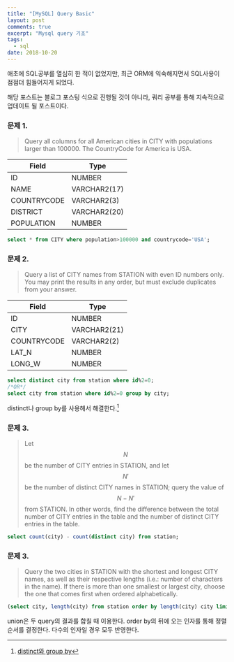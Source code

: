 ```yaml
---
title: "[MySQL] Query Basic"
layout: post
comments: true
excerpt: "Mysql query 기초"
tags:
  - sql
date: 2018-10-20
---
```


애초에 SQL공부를 열심히 한 적이 없었지만, 최근 ORM에 익숙해지면서 SQL사용이 점점더 힘들어지게 되었다.

해당 포스트는 블로그 포스팅 식으로 진행될 것이 아니라, 쿼리 공부를 통해 지속적으로 업데이트 될 포스트이다.

### 문제 1.

> Query all columns for all American cities in CITY with populations larger than 100000. The CountryCode for America is USA.

| Field       | Type         |
| ----------- | ------------ |
| ID          | NUMBER       |
| NAME        | VARCHAR2(17) |
| COUNTRYCODE | VARCHAR2(3)  |
| DISTRICT    | VARCHAR2(20) |
| POPULATION  | NUMBER       |



~~~sql
select * from CITY where population>100000 and countrycode='USA';
~~~

### 문제 2.

>Query a list of CITY names from STATION with even ID numbers only. You may print the results in any order, but must exclude duplicates from your answer.

| Field       | Type         |
| ----------- | ------------ |
| ID          | NUMBER       |
| CITY        | VARCHAR2(21) |
| COUNTRYCODE | VARCHAR2(2)  |
| LAT_N       | NUMBER       |
| LONG_W      | NUMBER       |

~~~sql
select distinct city from station where id%2=0;
/*OR*/
select city from station where id%2=0 group by city;
~~~

distinct나 group by를 사용해서 해결한다.[^footnote1]

[^footnote1]: [distinct와 group by](http://intomysql.blogspot.com/2011/01/distinct-group-by.html)

### 문제 3.
>Let $$N$$ be the number of CITY entries in STATION, and let $$N'$$ be the number of distinct CITY names in STATION; query the value of $$N - N'$$ from STATION. In other words, find the difference between the total number of CITY entries in the table and the number of distinct CITY entries in the table.

~~~sql
select count(city) - count(distinct city) from station;
~~~

### 문제 3.

>Query the two cities in STATION with the shortest and longest CITY names, as well as their respective lengths (i.e.: number of characters in the name). If there is more than one smallest or largest city, choose the one that comes first when ordered alphabetically.


~~~sql
(select city, length(city) from station order by length(city) city limit 1) union (select city, length(city) from station order by length(city) desc, city limit 1)
~~~

union은 두 query의 결과를 합칠 때 이용한다.
order by의 뒤에 오는 인자를 통해 정렬 순서를 결정한다. 다수의 인자일 경우 모두 반영한다.




